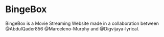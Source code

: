 # BingeBox
BingeBox is a Movie Streaming Website made in a collaboration between @AbdulQader856 @Marceleno-Murphy and @Digvijaya-lyrical. 
